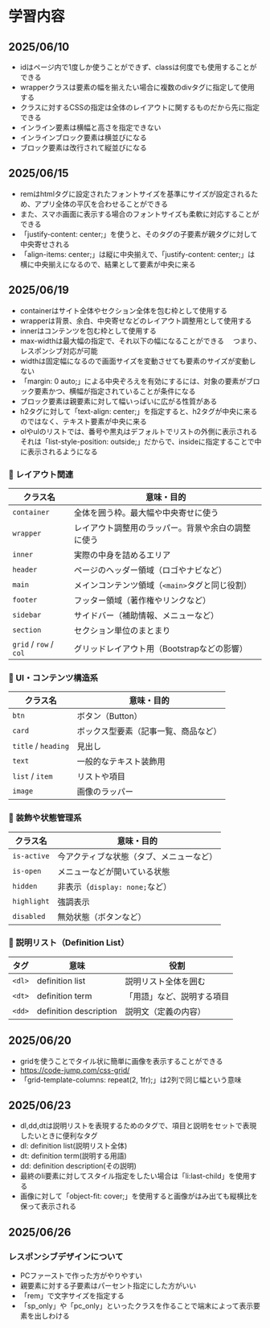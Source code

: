 # 学習内容

## 2025/06/10
- idはページ内で1度しか使うことができず、classは何度でも使用することができる
- wrapperクラスは要素の幅を揃えたい場合に複数のdivタグに指定して使用する
- クラスに対するCSSの指定は全体のレイアウトに関するものだから先に指定できる
- インライン要素は横幅と高さを指定できない
- インラインブロック要素は横並びになる
- ブロック要素は改行されて縦並びになる

## 2025/06/15
- remはhtmlタグに設定されたフォントサイズを基準にサイズが設定されるため、アプリ全体の平仄を合わせることができる
- また、スマホ画面に表示する場合のフォントサイズも柔軟に対応することができる
- 「justify-content: center;」を使うと、そのタグの子要素が親タグに対して中央寄せされる
- 「align-items: center;」は縦に中央揃えで、「justify-content: center;」は横に中央揃えになるので、結果として要素が中央に来る

## 2025/06/19
- containerはサイト全体やセクション全体を包む枠として使用する
- wrapperは背景、余白、中央寄せなどのレイアウト調整用として使用する
- innerはコンテンツを包む枠として使用する
- max-widthは最大幅の指定で、それ以下の幅になることができる
　つまり、レスポンシブ対応が可能
- widthは固定幅になるので画面サイズを変動させても要素のサイズが変動しない
- 「margin: 0 auto;」による中央ぞろえを有効にするには、対象の要素がブロック要素かつ、横幅が指定されていることが条件になる
- ブロック要素は親要素に対して幅いっぱいに広がる性質がある
- h2タグに対して「text-align: center;」を指定すると、h2タグが中央に来るのではなく、テキスト要素が中央に来る
- olやulのリストでは、番号や黒丸はデフォルトでリストの外側に表示される
  それは「list-style-position: outside;」だからで、insideに指定することで中に表示されるようになる

### 🔹 レイアウト関連
| クラス名                   | 意味・目的                       |
| ---------------------- | --------------------------- |
| `container`            | 全体を囲う枠。最大幅や中央寄せに使う          |
| `wrapper`              | レイアウト調整用のラッパー。背景や余白の調整に使う   |
| `inner`                | 実際の中身を詰めるエリア                |
| `header`               | ページのヘッダー領域（ロゴやナビなど）         |
| `main`                 | メインコンテンツ領域（`<main>`タグと同じ役割） |
| `footer`               | フッター領域（著作権やリンクなど）           |
| `sidebar`              | サイドバー（補助情報、メニューなど）          |
| `section`              | セクション単位のまとまり                |
| `grid` / `row` / `col` | グリッドレイアウト用（Bootstrapなどの影響）  |


### 🔹 UI・コンテンツ構造系
| クラス名                | 意味・目的              |
| ------------------- | ------------------ |
| `btn`               | ボタン（Button）        |
| `card`              | ボックス型要素（記事一覧、商品など） |
| `title` / `heading` | 見出し                |
| `text`              | 一般的なテキスト装飾用        |
| `list` / `item`     | リストや項目             |
| `image`             | 画像のラッパー            |

### 🔹 装飾や状態管理系
| クラス名        | 意味・目的                   |
| ----------- | ----------------------- |
| `is-active` | 今アクティブな状態（タブ、メニューなど）    |
| `is-open`   | メニューなどが開いている状態          |
| `hidden`    | 非表示（`display: none;`など） |
| `highlight` | 強調表示                    |
| `disabled`  | 無効状態（ボタンなど）             |

### 🔹 説明リスト（Definition List）
| タグ     | 意味                     | 役割            |
| ------ | ---------------------- | ------------- |
| `<dl>` | definition list        | 説明リスト全体を囲む    |
| `<dt>` | definition term        | 「用語」など、説明する項目 |
| `<dd>` | definition description | 説明文（定義の内容）    |

## 2025/06/20
- gridを使うことでタイル状に簡単に画像を表示することができる
- https://code-jump.com/css-grid/
- 「grid-template-columns: repeat(2, 1fr);」は2列で同じ幅という意味

## 2025/06/23
- dl,dd,dtは説明リストを表現するためのタグで、項目と説明をセットで表現したいときに便利なタグ
- dl: definition list(説明リスト全体)
- dt: definition term(説明する用語)
- dd: definition description(その説明)
- 最終のli要素に対してスタイル指定をしたい場合は「li:last-child」を使用する
- 画像に対して「object-fit: cover;」を使用すると画像がはみ出ても縦横比を保って表示される

## 2025/06/26
### レスポンシブデザインについて
- PCファーストで作った方がやりやすい
- 親要素に対する子要素はパーセント指定にした方がいい
- 「rem」で文字サイズを指定する
- 「sp_only」や「pc_only」といったクラスを作ることで端末によって表示要素を出しわける